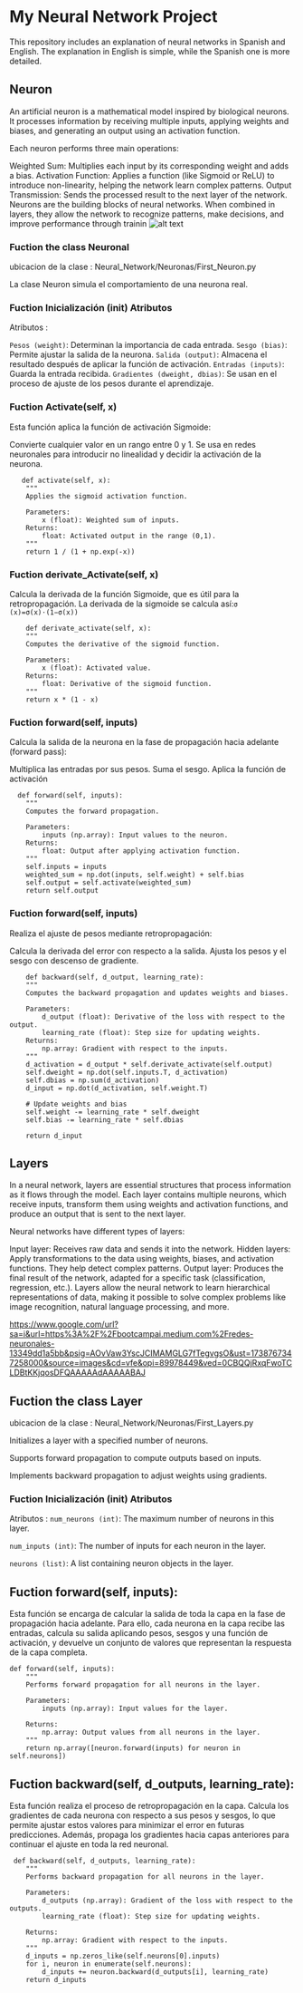 # My Neural Network Project

This repository includes an explanation of neural networks in Spanish and English. The explanation in English is simple, while the Spanish one is more detailed.

## Neuron 

An artificial neuron is a mathematical model inspired by biological neurons. It processes information by receiving multiple inputs, applying weights and biases, and generating an output using an activation function.

Each neuron performs three main operations:

Weighted Sum: Multiplies each input by its corresponding weight and adds a bias.
Activation Function: Applies a function (like Sigmoid or ReLU) to introduce non-linearity, helping the network learn complex patterns.
Output Transmission: Sends the processed result to the next layer of the network.
Neurons are the building blocks of neural networks. When combined in layers, they allow the network to recognize patterns, make decisions, and improve performance through trainin
![alt text](image.png)
### Fuction the class Neuronal 

ubicacion de la clase :
Neural_Network/Neuronas/First_Neuron.py

La clase Neuron simula el comportamiento de una neurona real.

### Fuction Inicialización (__init__) Atributos
Atributos :

`Pesos (weight)`: Determinan la importancia de cada entrada.
`Sesgo (bias)`: Permite ajustar la salida de la neurona.
`Salida (output)`: Almacena el resultado después de aplicar la función de activación.
`Entradas (inputs)`: Guarda la entrada recibida.
`Gradientes (dweight, dbias)`: Se usan en el proceso de ajuste de los pesos durante el aprendizaje.

### Fuction Activate(self, x)
    
Esta función aplica la función de activación Sigmoide:

Convierte cualquier valor en un rango entre 0 y 1.
Se usa en redes neuronales para introducir no linealidad y decidir la activación de la neurona.

    
       def activate(self, x):
        """
        Applies the sigmoid activation function.
        
        Parameters:
            x (float): Weighted sum of inputs.
        Returns:
            float: Activated output in the range (0,1).
        """
        return 1 / (1 + np.exp(-x))
    
### Fuction derivate_Activate(self, x)
    
Calcula la derivada de la función Sigmoide, que es útil para la retropropagación.
La derivada de la sigmoide se calcula así:`σ (x)=σ(x)⋅(1−σ(x)) `
    
   
        def derivate_activate(self, x):
        """
        Computes the derivative of the sigmoid function.
        
        Parameters:
            x (float): Activated value.
        Returns:
            float: Derivative of the sigmoid function.
        """
        return x * (1 - x)
    
### Fuction forward(self, inputs)
    
Calcula la salida de la neurona en la fase de propagación hacia adelante (forward pass):

Multiplica las entradas por sus pesos.
Suma el sesgo.
Aplica la función de activación

    
      def forward(self, inputs):
        """
        Computes the forward propagation.
        
        Parameters:
            inputs (np.array): Input values to the neuron.
        Returns:
            float: Output after applying activation function.
        """
        self.inputs = inputs
        weighted_sum = np.dot(inputs, self.weight) + self.bias
        self.output = self.activate(weighted_sum)
        return self.output
   
### Fuction forward(self, inputs)
    
Realiza el ajuste de pesos mediante retropropagación:

Calcula la derivada del error con respecto a la salida.
Ajusta los pesos y el sesgo con descenso de gradiente.

    
        def backward(self, d_output, learning_rate):
        """
        Computes the backward propagation and updates weights and biases.
        
        Parameters:
            d_output (float): Derivative of the loss with respect to the output.
            learning_rate (float): Step size for updating weights.
        Returns:
            np.array: Gradient with respect to the inputs.
        """
        d_activation = d_output * self.derivate_activate(self.output)
        self.dweight = np.dot(self.inputs.T, d_activation)
        self.dbias = np.sum(d_activation)
        d_input = np.dot(d_activation, self.weight.T)

        # Update weights and bias
        self.weight -= learning_rate * self.dweight
        self.bias -= learning_rate * self.dbias
        
        return d_input

    

## Layers 

In a neural network, layers are essential structures that process information as it flows through the model. Each layer contains multiple neurons, which receive inputs, transform them using weights and activation functions, and produce an output that is sent to the next layer.

Neural networks have different types of layers:

Input layer: Receives raw data and sends it into the network.
Hidden layers: Apply transformations to the data using weights, biases, and activation functions. They help detect complex patterns.
Output layer: Produces the final result of the network, adapted for a specific task (classification, regression, etc.).
Layers allow the neural network to learn hierarchical representations of data, making it possible to solve complex problems like image recognition, natural language processing, and more.

https://www.google.com/url?sa=i&url=https%3A%2F%2Fbootcampai.medium.com%2Fredes-neuronales-13349dd1a5bb&psig=AOvVaw3YscJCIMAMGLG7fTegvgsO&ust=1738767347258000&source=images&cd=vfe&opi=89978449&ved=0CBQQjRxqFwoTCLDBtKKjqosDFQAAAAAdAAAAABAJ


##  Fuction the class Layer

ubicacion de la clase :
Neural_Network/Neuronas/First_Layers.py

Initializes a layer with a specified number of neurons.

Supports forward propagation to compute outputs based on inputs.

Implements backward propagation to adjust weights using gradients.


### Fuction Inicialización (__init__) Atributos

Atributos :
`num_neurons (int)`: The maximum number of neurons in this layer.

`num_inputs (int)`: The number of inputs for each neuron in the layer.

`neurons (list)`: A list containing neuron objects in the layer.


## Fuction  forward(self, inputs):

Esta función se encarga de calcular la salida de toda la capa en la fase de propagación hacia adelante. Para ello, cada neurona en la capa recibe las entradas, calcula su salida aplicando pesos, sesgos y una función de activación, y devuelve un conjunto de valores que representan la respuesta de la capa completa.

    def forward(self, inputs):
        """
        Performs forward propagation for all neurons in the layer.

        Parameters:
            inputs (np.array): Input values for the layer.

        Returns:
            np.array: Output values from all neurons in the layer.
        """
        return np.array([neuron.forward(inputs) for neuron in self.neurons])

## Fuction backward(self, d_outputs, learning_rate):
Esta función realiza el proceso de retropropagación en la capa. Calcula los gradientes de cada neurona con respecto a sus pesos y sesgos, lo que permite ajustar estos valores para minimizar el error en futuras predicciones. Además, propaga los gradientes hacia capas anteriores para continuar el ajuste en toda la red neuronal.

     def backward(self, d_outputs, learning_rate):
        """
        Performs backward propagation for all neurons in the layer.

        Parameters:
            d_outputs (np.array): Gradient of the loss with respect to the outputs.
            learning_rate (float): Step size for updating weights.

        Returns:
            np.array: Gradient with respect to the inputs.
        """
        d_inputs = np.zeros_like(self.neurons[0].inputs)
        for i, neuron in enumerate(self.neurons):
            d_inputs += neuron.backward(d_outputs[i], learning_rate)
        return d_inputs